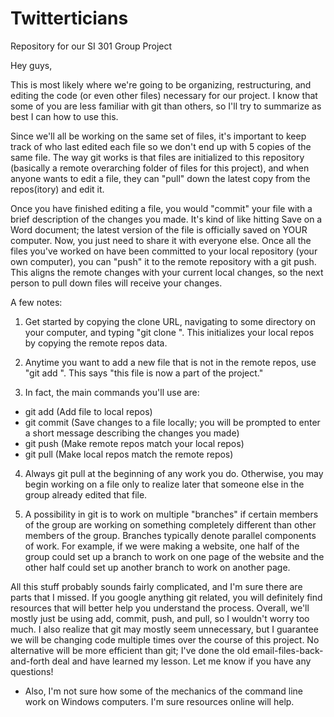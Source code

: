 # Twitterticians
Repository for our SI 301 Group Project

Hey guys,

This is most likely where we're going to be organizing, restructuring, and editing the code (or even other files) necessary for our project. I know that some of you are less familiar with git than others, so I'll try to summarize as best I can how to use this.

Since we'll all be working on the same set of files, it's important to keep track of who last edited each file so we don't end up with 5 copies of the same file. The way git works is that files are initialized to this repository (basically a remote overarching folder of files for this project), and when anyone wants to edit a file, they can "pull" down the latest copy from the repos(itory) and edit it.

Once you have finished editing a file, you would "commit" your file with a brief description of the changes you made. It's kind of like hitting Save on a Word document; the latest version of the file is officially saved on YOUR computer. Now, you just need to share it with everyone else. Once all the files you've worked on have been committed to your local repository (your own computer), you can "push" it to the remote repository with a git push. This aligns the remote changes with your current local changes, so the next person to pull down files will receive your changes.

A few notes:
1) Get started by copying the clone URL, navigating to some directory on your computer, and typing "git clone <clone URL>". This initializes your local repos by copying the remote repos data.

2) Anytime you want to add a new file that is not in the remote repos, use "git add <filename>". This says "this file is now a part of the project."

3) In fact, the main commands you'll use are:
- git add (Add file to local repos)
- git commit (Save changes to a file locally; you will be prompted to enter a short message describing the changes you made)
- git push (Make remote repos match your local repos)
- git pull (Make local repos match the remote repos)

4) Always git pull at the beginning of any work you do. Otherwise, you may begin working on a file only to realize later that someone else in the group already edited that file.

5) A possibility in git is to work on multiple "branches" if certain members of the group are working on something completely different than other members of the group. Branches typically denote parallel components of work. For example, if we were making a website, one half of the group could set up a branch to work on one page of the website and the other half could set up another branch to work on another page.
 
All this stuff probably sounds fairly complicated, and I'm sure there are parts that I missed. If you google anything git related, you will definitely find resources that will better help you understand the process. Overall, we'll mostly just be using add, commit, push, and pull, so I wouldn't worry too much. I also realize that git may mostly seem unnecessary, but I guarantee we will be changing code multiple times over the course of this project. No alternative will be more efficient than git; I've done the old email-files-back-and-forth deal and have learned my lesson. Let me know if you have any questions!

* Also, I'm not sure how some of the mechanics of the command line work on Windows computers. I'm sure resources online will help.
